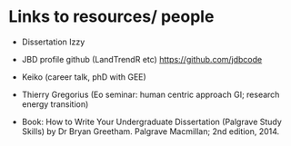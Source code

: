 # Links to resources/ people

- Dissertation Izzy

- JBD profile github (LandTrendR etc)
https://github.com/jdbcode

- Keiko (career talk, phD with GEE)

- Thierry Gregorius (Eo seminar: human centric approach GI; research energy transition)

- Book: How to Write Your Undergraduate Dissertation (Palgrave Study Skills) by Dr Bryan Greetham. Palgrave Macmillan; 2nd edition, 2014.
